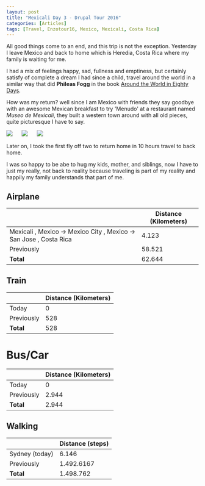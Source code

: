 ```yaml
---
layout: post
title: "Mexicali Day 3 - Drupal Tour 2016"
categories: [Articles]
tags: [Travel, Enzotour16, Mexico, Mexicali, Costa Rica]
---
```

All good things come to an end, and this trip is not the exception. Yesterday I leave Mexico and back to home which is Heredia, Costa Rica where my family is waiting for me.

I had a mix of feelings happy, sad, fullness and emptiness, but certainly   satisfy of complete a dream I had since a child, travel around the world in a similar way that did **Phileas Fogg** in the book [Around the World in Eighty Days](https://en.wikipedia.org/wiki/Around_the_World_in_Eighty_Days).

How was my return? well since I am Mexico with friends they say goodbye with an awesome Mexican breakfast to try 'Menudo' at a restaurant named *Museo de Mexicali*, they built a western town around with all old pieces, quite picturesque I have to say.

<img style="margin-right: 20px;" src="{{site.url }}/assets/img/mexicali-menudo.jpg"/>

<img style="margin-right: 20px;" src="{{site.url }}/assets/img/mexicali-western-1.jpg"/>

<img style="margin-right: 20px;" src="{{site.url }}/assets/img/mexicali-western-2.jpg"/>

Later on, I took the first fly off two to return home in 10 hours travel to back home.

I was so happy to be abe to hug my kids, mother, and siblings, now I have to just my really, not back to reality because traveling is part of my reality and happily my family understands that part of me.

## Airplane
|  | Distance (Kilometers) |
|---|---|
| Mexicali , Mexico  &#8594; Mexico City , Mexico &#8594; San Jose , Costa Rica| 4.123 | 
| Previously  | 58.521 |
| **Total**  | 62.644 |

## Train
|  | Distance (Kilometers) |
|---|---|
| Today |  0    |
| Previously  | 528 |
| **Total**  | 528 |

# Bus/Car
|  | Distance (Kilometers) |
|---|---|
| Today  |  0    |
| Previously  | 2.944 |
| **Total**  | 2.944 |

## Walking
|  | Distance (steps) |
|---|---|
| Sydney (today) | 6.146  |
| Previously  | 1.492.6167 |
| **Total**  | 1.498.762 |
